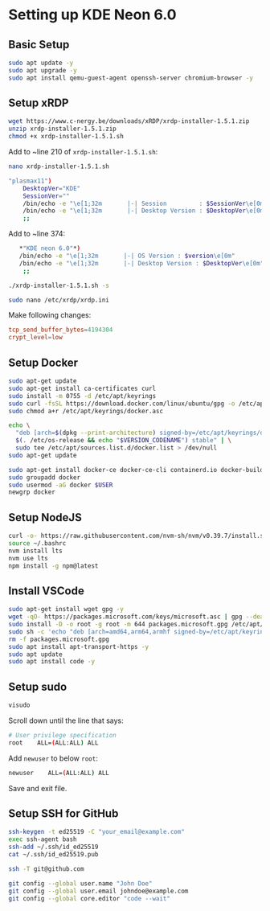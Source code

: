 # Setting up KDE Neon 6.0

## Basic Setup

```bash
sudo apt update -y
sudo apt upgrade -y
sudo apt install qemu-guest-agent openssh-server chromium-browser -y
```

## Setup xRDP

```bash
wget https://www.c-nergy.be/downloads/xRDP/xrdp-installer-1.5.1.zip
unzip xrdp-installer-1.5.1.zip
chmod +x xrdp-installer-1.5.1.sh
```

Add to ~line 210 of `xrdp-installer-1.5.1.sh`:

```bash
nano xrdp-installer-1.5.1.sh
```

```bash
"plasmax11")
    DesktopVer="KDE"
    SessionVer=""
    /bin/echo -e "\e[1;32m       |-| Session         : $SessionVer\e[0m"
    /bin/echo -e "\e[1;32m       |-| Desktop Version : $DesktopVer\e[0m"
    ;;
```

Add to ~line 374:

```bash
   *"KDE neon 6.0"*)
   /bin/echo -e "\e[1;32m       |-| OS Version : $version\e[0m"
   /bin/echo -e "\e[1;32m       |-| Desktop Version : $DesktopVer\e[0m"
    ;;
```

```bash
./xrdp-installer-1.5.1.sh -s
```

```bash
sudo nano /etc/xrdp/xrdp.ini
```

Make following changes:

```conf
tcp_send_buffer_bytes=4194304
crypt_level=low
```

## Setup Docker

```bash
sudo apt-get update
sudo apt-get install ca-certificates curl
sudo install -m 0755 -d /etc/apt/keyrings
sudo curl -fsSL https://download.docker.com/linux/ubuntu/gpg -o /etc/apt/keyrings/docker.asc
sudo chmod a+r /etc/apt/keyrings/docker.asc
```

```bash
echo \
  "deb [arch=$(dpkg --print-architecture) signed-by=/etc/apt/keyrings/docker.asc] https://download.docker.com/linux/ubuntu \
  $(. /etc/os-release && echo "$VERSION_CODENAME") stable" | \
  sudo tee /etc/apt/sources.list.d/docker.list > /dev/null
sudo apt-get update

sudo apt-get install docker-ce docker-ce-cli containerd.io docker-buildx-plugin docker-compose-plugin -y
sudo groupadd docker
sudo usermod -aG docker $USER
newgrp docker
```

## Setup NodeJS

```bash
curl -o- https://raw.githubusercontent.com/nvm-sh/nvm/v0.39.7/install.sh | bash
source ~/.bashrc
nvm install lts
nvm use lts
npm install -g npm@latest
```

## Install VSCode

```bash
sudo apt-get install wget gpg -y
wget -qO- https://packages.microsoft.com/keys/microsoft.asc | gpg --dearmor > packages.microsoft.gpg
sudo install -D -o root -g root -m 644 packages.microsoft.gpg /etc/apt/keyrings/packages.microsoft.gpg
sudo sh -c 'echo "deb [arch=amd64,arm64,armhf signed-by=/etc/apt/keyrings/packages.microsoft.gpg] https://packages.microsoft.com/repos/code stable main" > /etc/apt/sources.list.d/vscode.list'
rm -f packages.microsoft.gpg
sudo apt install apt-transport-https -y
sudo apt update
sudo apt install code -y
```

## Setup sudo

```bash
visudo
```

Scroll down until the line that says:

```bash
# User privilege specification
root    ALL=(ALL:ALL) ALL
```

Add `newuser` to below `root`:

```bash
newuser    ALL=(ALL:ALL) ALL
```

Save and exit file.

## Setup SSH for GitHub

```bash
ssh-keygen -t ed25519 -C "your_email@example.com"
exec ssh-agent bash
ssh-add ~/.ssh/id_ed25519
cat ~/.ssh/id_ed25519.pub
```

```bash
ssh -T git@github.com
```

```bash
git config --global user.name "John Doe"
git config --global user.email johndoe@example.com
git config --global core.editor "code --wait"
```
